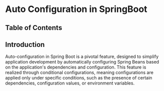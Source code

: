 # Auto Configuration in SpringBoot
## Table of Contents
## Introduction
Auto-configuration in Spring Boot is a pivotal feature, designed to simplify application development by automatically configuring Spring Beans based on the application's dependencies and configuration. This feature is realized through conditional configurations, meaning configurations are applied only under specific conditions, such as the presence of certain dependencies, configuration values, or environment variables.
